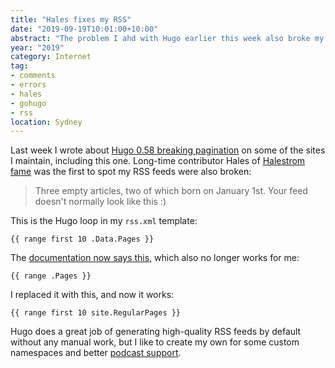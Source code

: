 ```yaml
---
title: "Hales fixes my RSS"
date: "2019-09-19T10:01:00+10:00"
abstract: "The problem I ahd with Hugo earlier this week also broke my podcast and RSS feeds. Thanks to Hales for being the first to spot it."
year: "2019"
category: Internet
tag:
- comments
- errors
- hales
- gohugo
- rss
location: Sydney
---
```

Last week I wrote about [Hugo 0.58 breaking pagination](https://rubenerd.com/fixing-hugo-pagination-in-0-58/) on some of the sites I maintain, including this one. Long-time contributor Hales of [Halestrom fame](http://halestrom.net/) was the first to spot my RSS feeds were also broken:

> Three empty articles, two of which born on January 1st. Your feed doesn't normally look like this :)

This is the Hugo loop in my `rss.xml` template:

    {{ range first 10 .Data.Pages }}

The [documentation now says this](https://gohugo.io/templates/rss/), which also no longer works for me:

    {{ range .Pages }}

I replaced it with this, and now it works:

    {{ range first 10 site.RegularPages }}

Hugo does a great job of generating high-quality RSS feeds by default without any manual work, but I like to create my own for some custom namespaces and better [podcast support](https://rubenerd.com/feed/).


